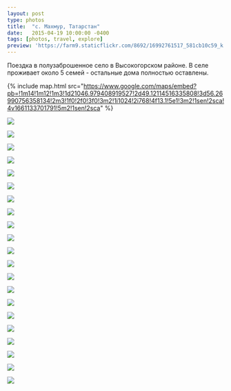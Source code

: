 ```yaml
---
layout: post
type: photos
title:  "с. Махмур, Татарстан"
date:   2015-04-19 10:00:00 -0400
tags: [photos, travel, explore]
preview: 'https://farm9.staticflickr.com/8692/16992761517_581cb10c59_k.jpg'
---
```


Поездка в полузаброшенное село в Высокогорском районе. В селе проживает около 5 семей - остальные дома полностью оставлены.

{% include map.html src="https://www.google.com/maps/embed?pb=!1m14!1m12!1m3!1d21046.979408919527!2d49.12114516335808!3d56.26990756358134!2m3!1f0!2f0!3f0!3m2!1i1024!2i768!4f13.1!5e1!3m2!1sen!2sca!4v1661133701791!5m2!1sen!2sca" %}

![](https://farm9.staticflickr.com/8694/17012653870_252d6b5c5d_k.jpg)

![](https://farm8.staticflickr.com/7632/16577738664_7661cddac2_k.jpg)

![](https://farm8.staticflickr.com/7713/17014046179_ebcb49da27_k.jpg)

![](https://farm9.staticflickr.com/8785/17012668760_d6fd6f262b_k.jpg)

![](https://farm8.staticflickr.com/7650/17200192355_afe21e25ee_k.jpg)

![](https://farm8.staticflickr.com/7711/17012667560_868d5836aa_k.jpg)

![](https://farm8.staticflickr.com/7612/16579996713_aff57443a6_k.jpg)

![](https://farm9.staticflickr.com/8771/17200186545_79b9d2886a_k.jpg)

![](https://farm8.staticflickr.com/7721/16992768067_6cc45318d6_k.jpg)

![](https://farm8.staticflickr.com/7645/17012663430_c92e066834_k.jpg)

![](https://farm8.staticflickr.com/7681/17199603241_96822e4b3f_k.jpg)

![](https://farm6.staticflickr.com/5338/17174251846_b27a34a84b_k.jpg)

![](https://farm8.staticflickr.com/7596/17014036279_d37ba820e6_k.jpg)

![](https://farm8.staticflickr.com/7655/17199600681_7e8a027663_k.jpg)

![](https://farm9.staticflickr.com/8811/17174249356_02938e5f63_k.jpg)

![](https://farm9.staticflickr.com/8692/16992761517_581cb10c59_k.jpg)

![](https://farm9.staticflickr.com/8778/16579986243_ad5104b2a3_k.jpg)

![](https://farm8.staticflickr.com/7664/17174246766_41aece82e1_k.jpg)

![](https://farm8.staticflickr.com/7627/17198524412_44d5f6dc5d_k.jpg)

![](https://farm8.staticflickr.com/7664/16579979863_0f09f39097_k.jpg)

![](https://farm8.staticflickr.com/7715/16579994943_dc678454dd_k.jpg)
